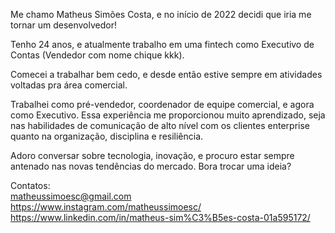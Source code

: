 Me chamo Matheus Simões Costa, e no início de 2022 decidi que iria me tornar um desenvolvedor!

Tenho 24 anos, e atualmente trabalho em uma fintech como Executivo de Contas (Vendedor com nome chique kkk).

Comecei a trabalhar bem cedo, e desde então estive sempre em atividades voltadas pra área comercial. 

Trabalhei como pré-vendedor, coordenador de equipe comercial, e agora como Executivo. Essa experiência me proporcionou muito 
aprendizado, seja nas habilidades de comunicação de alto nível com os clientes enterprise quanto na organização, disciplina e
resiliência.

Adoro conversar sobre tecnologia, inovação, e procuro estar sempre antenado nas novas tendências do mercado. Bora trocar uma ideia?

Contatos:<br> 
matheussimoesc@gmail.com <br>
https://www.instagram.com/matheussimoesc/<br>
https://www.linkedin.com/in/matheus-sim%C3%B5es-costa-01a595172/<br>

